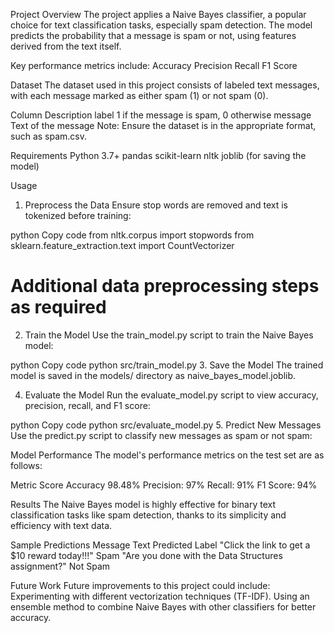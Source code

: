 Project Overview
The project applies a Naive Bayes classifier, a popular choice for text classification tasks, especially spam detection. The model predicts the probability that a message is spam or not, using features derived from the text itself.

Key performance metrics include:
Accuracy
Precision
Recall
F1 Score

Dataset
The dataset used in this project consists of labeled text messages, with each message marked as either spam (1) or not spam (0).

Column	Description
label	1 if the message is spam, 0 otherwise
message	Text of the message
Note: Ensure the dataset is in the appropriate format, such as spam.csv.

Requirements
Python 3.7+
pandas
scikit-learn
nltk
joblib (for saving the model)

Usage
1. Preprocess the Data
Ensure stop words are removed and text is tokenized before training:

python
Copy code
from nltk.corpus import stopwords
from sklearn.feature_extraction.text import CountVectorizer
# Additional data preprocessing steps as required

2. Train the Model
Use the train_model.py script to train the Naive Bayes model:

python
Copy code
python src/train_model.py
3. Save the Model
The trained model is saved in the models/ directory as naive_bayes_model.joblib.

4. Evaluate the Model
Run the evaluate_model.py script to view accuracy, precision, recall, and F1 score:

python
Copy code
python src/evaluate_model.py
5. Predict New Messages
Use the predict.py script to classify new messages as spam or not spam:


Model Performance
The model's performance metrics on the test set are as follows:

Metric	Score
Accuracy	98.48%
Precision: 97%
Recall: 91%
F1 Score: 94%


Results
The Naive Bayes model is highly effective for binary text classification tasks like spam detection, thanks to its simplicity and efficiency with text data.

Sample Predictions
Message Text	Predicted Label
"Click the link to get a $10 reward today!!!"	Spam
"Are you done with the Data Structures assignment?"	Not Spam

Future Work
Future improvements to this project could include:
Experimenting with different vectorization techniques (TF-IDF).
Using an ensemble method to combine Naive Bayes with other classifiers for better accuracy.

